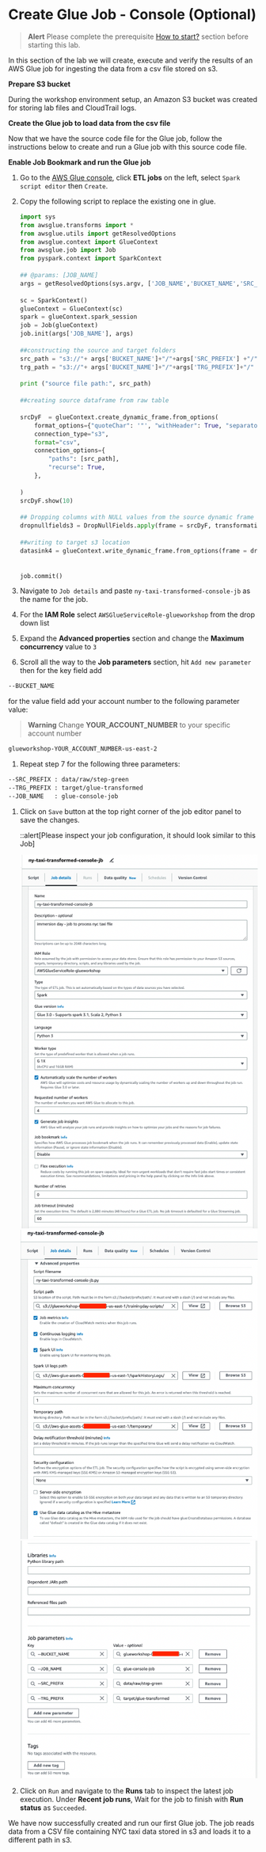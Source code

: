 # Create Glue Job - Console (Optional)

> **Alert** 
> Please complete the prerequisite [How to start?](/howtostart/awseevnt/s3-and-local-file.html) section before starting this lab.

In this section of the lab we will create, execute and verify the results of an AWS Glue job for ingesting the data from a csv file stored on s3.

**Prepare S3 bucket**

During the workshop environment setup, an Amazon S3 bucket was created for storing lab files and CloudTrail logs. 

**Create the Glue job to load data from the csv file**

Now that we have the source code file for the Glue job, follow the instructions below to create and run a Glue job with this source code file. 

**Enable Job Bookmark and run the Glue job**

1. Go to the [AWS Glue console](https://us-east-2.console.aws.amazon.com/glue/), click **ETL jobs** on the left, select `Spark script editor` then `Create`.

2. Copy the following script to replace the existing one in glue.

    ```python
    import sys
    from awsglue.transforms import *
    from awsglue.utils import getResolvedOptions
    from awsglue.context import GlueContext
    from awsglue.job import Job
    from pyspark.context import SparkContext

    ## @params: [JOB_NAME]
    args = getResolvedOptions(sys.argv, ['JOB_NAME','BUCKET_NAME','SRC_PREFIX','TRG_PREFIX'])

    sc = SparkContext()
    glueContext = GlueContext(sc)
    spark = glueContext.spark_session
    job = Job(glueContext)
    job.init(args['JOB_NAME'], args)

    ##constructing the source and target folders
    src_path = "s3://"+ args['BUCKET_NAME']+"/"+args['SRC_PREFIX'] +"/"
    trg_path = "s3://"+ args['BUCKET_NAME']+"/"+args['TRG_PREFIX']+"/"

    print ("source file path:", src_path)

    ##creating source dataframe from raw table

    srcDyF  = glueContext.create_dynamic_frame.from_options(
        format_options={"quoteChar": '"', "withHeader": True, "separator": ","},
        connection_type="s3",
        format="csv",
        connection_options={
            "paths": [src_path],
            "recurse": True,
        },
    
    )
    srcDyF.show(10)

    ## Dropping columns with NULL values from the source dynamic frame
    dropnullfields3 = DropNullFields.apply(frame = srcDyF, transformation_ctx = "dropnullfields3")

    ##writing to target s3 location
    datasink4 = glueContext.write_dynamic_frame.from_options(frame = dropnullfields3, connection_type = "s3", connection_options = {"path": trg_path }, format = "parquet")


    job.commit()
    ```

3. Navigate to `Job details` and paste `ny-taxi-transformed-console-jb` as the name for the job.

4. For the **IAM Role** select `AWSGlueServiceRole-glueworkshop` from the drop down list

5. Expand the **Advanced properties** section and change the **Maximum concurrency** value to `3`

6. Scroll all the way to the **Job parameters** section, hit `Add new parameter` then for the key field add 

```bash
--BUCKET_NAME
```
for the value field add your account number to the following parameter value:

> **Warning**
> Change **YOUR_ACCOUNT_NUMBER** to your specific account number


```bash
glueworkshop-YOUR_ACCOUNT_NUMBER-us-east-2
```

1. Repeat step 7 for the following three parameters:
```bash
--SRC_PREFIX : data/raw/step-green
--TRG_PREFIX : target/glue-transformed
--JOB_NAME   : glue-console-job
```

1. Click on `Save` button at the top right corner of the job editor panel to save the changes.

    ::alert[Please inspect your job configuration, it should look similar to this Job]

    ![Glue job](/static/Glue%20Jobs/Lab%202/glue-job-screens/gluejob-config1.jpeg)
    ![Glue job](/static/Glue%20Jobs/Lab%202/glue-job-screens/gluejob-advance-config.png)
    ![Glue job](/static/Glue%20Jobs/Lab%202/glue-job-screens/gluejob-advance-parameters.png)

2. Click on `Run` and navigate to the **Runs** tab to inspect the latest job execution. Under **Recent job runs**, Wait for the job to finish with **Run status** as `Succeeded`. 


We have now successfully created and run our first Glue job. The job reads data from a CSV file containing NYC taxi data stored in s3 and loads it to a different path in s3.
